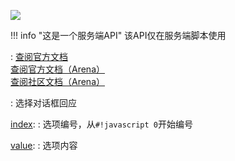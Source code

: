 <a href="https://github.com/qndm"><img src="https://img.shields.io/badge/%E8%B4%A1%E7%8C%AE%E8%80%85-qndm-blue"></img></a>

!!! info "这是一个服务端API"
    该API仅在服务端脚本使用

:   [查阅官方文档](https://box3.yuque.com/org-wiki-box3-ev7rl4/guide/ogusmt37bz9yr8fw#BxeyE)  
    [查阅官方文档（Arena）](https://box3.yuque.com/staff-khn556/wupvz3/extmobyyfsaec26x#BxeyE)  
    [查阅社区文档（Arena）](https://www.yuque.com/box3lab/api/vyz9axw1n5g8smti#YkXFt)

:   选择对话框回应

[index](property): [](number)
:   选项编号，从`#!javascript 0`开始编号

[value](property): [](string)
:   选项内容
